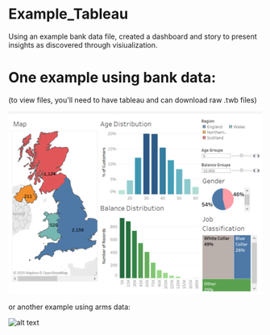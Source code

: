 # Example_Tableau
Using an example bank data file, created a dashboard and story to present insights as discovered through visiualization.
# One example using bank data:
(to view files, you'll need to have tableau and can download raw .twb files)

![alt text](https://github.com/andiosika/Example_Tableau/blob/master/imgs/bankdash.PNG)

or another example using arms data:

![alt text](https://github.com/andiosika/Example_Tableau/blob/master/imgs/whoboughwhat.PNG)
